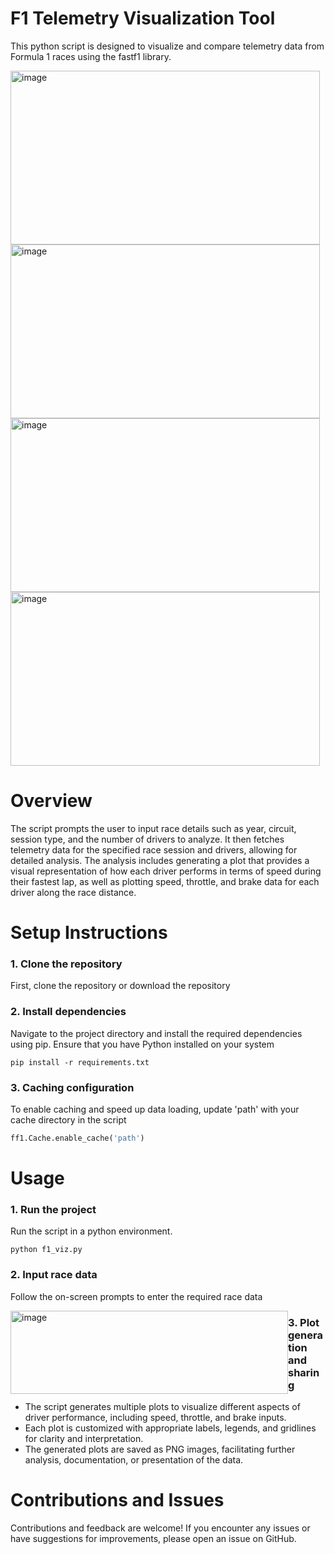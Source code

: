 # F1 Telemetry Visualization Tool
This python script is designed to visualize and compare telemetry data from Formula 1 races using the fastf1 library. 

<img src= "https://github.com/prathkr/Formula1-Telemetry-Visualization-Tool/assets/130935483/8e39f06f-58a8-4e22-b4ee-8c003a7ee3cb" alt="image" width="495" height="278" >

<img src= "https://github.com/prathkr/Formula1-Telemetry-Visualization-Tool/assets/130935483/adc62932-dea2-4886-9f30-d584c826416b" alt="image" width="495" height="278" >

<img src= "https://github.com/prathkr/Formula1-Telemetry-Visualization-Tool/assets/130935483/dc17f7d7-539e-4845-9eb3-9f8df40d77df" alt="image" width="495" height="278" >

<img src= "https://github.com/prathkr/Formula1-Telemetry-Visualization-Tool/assets/130935483/4125f3cc-3bcf-4c4f-91f3-e4c26b70e52a" alt="image" width="495" height="278" >

# Overview
The script prompts the user to input race details such as year, circuit, session type, and the number of drivers to analyze. It then fetches telemetry data for the specified race session and drivers, allowing for detailed analysis. The analysis includes generating a plot that provides a visual representation of how each driver performs in terms of speed during their fastest lap, as well as plotting speed, throttle, and brake data for each driver along the race distance.

# Setup Instructions
### 1. Clone the repository
First, clone the repository or download the repository
### 2. Install dependencies
Navigate to the project directory and install the required dependencies using pip. Ensure that you have Python installed on your system

```
pip install -r requirements.txt
```

### 3. Caching configuration
To enable caching and speed up data loading, update 'path' with your cache directory in the script

```python
ff1.Cache.enable_cache('path')
```

# Usage
### 1. Run the project
Run the script in a python environment.

```
python f1_viz.py
```
### 2. Input race data
Follow the on-screen prompts to enter the required race data

<img src="https://github.com/prathkr/Formula1-Telemetry-Visualization-Tool/assets/130935483/c5668d40-a060-4d2b-9c7e-469caab0282f" alt="image" width="444" height="133" style="float:left;">

### 3. Plot generation and sharing
* The script generates multiple plots to visualize different aspects of driver performance, including speed, throttle, and brake inputs.
* Each plot is customized with appropriate labels, legends, and gridlines for clarity and interpretation.
* The generated plots are saved as PNG images, facilitating further analysis, documentation, or presentation of the data.

# Contributions and Issues
Contributions and feedback are welcome! If you encounter any issues or have suggestions for improvements, please open an issue on GitHub.




